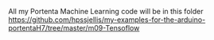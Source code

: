 All my Portenta Machine Learning code will be in this folder https://github.com/hpssjellis/my-examples-for-the-arduino-portentaH7/tree/master/m09-Tensoflow
